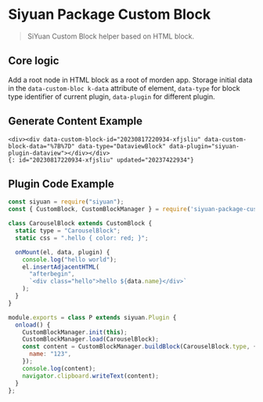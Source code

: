 # Siyuan Package Custom Block

> SiYuan Custom Block helper based on HTML block.

## Core logic

Add a root node in HTML block as a root of morden app. Storage initial data in the `data-custom-bloc k-data` attribute of element, `data-type` for block type identifier of current plugin, `data-plugin` for different plugin.

## Generate Content Example
```kramdown
<div><div data-custom-block-id="20230817220934-xfjsliu" data-custom-block-data="%7B%7D" data-type="DataviewBlock" data-plugin="siyuan-plugin-dataview"></div></div>
{: id="20230817220934-xfjsliu" updated="20237422934"}
```

## Plugin Code Example 
```javascript
const siyuan = require("siyuan");
const { CustomBlock, CustomBlockManager } = require('siyuan-package-custom-block');

class CarouselBlock extends CustomBlock {
  static type = "CarouselBlock";
  static css = ".hello { color: red; }";

  onMount(el, data, plugin) {
    console.log("hello world");
    el.insertAdjacentHTML(
      "afterbegin",
      `<div class="hello">hello ${data.name}</div>`
    );
  }
}

module.exports = class P extends siyuan.Plugin {
  onload() {
    CustomBlockManager.init(this);
    CustomBlockManager.load(CarouselBlock);
    const content = CustomBlockManager.buildBlock(CarouselBlock.type, {
      name: "123",
    });
    console.log(content);
    navigator.clipboard.writeText(content);
  }
};
```